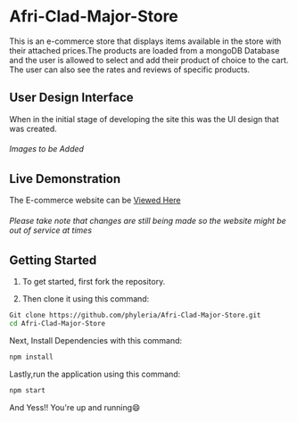# Afri-Clad-Major-Store
This is an e-commerce store that displays items available in the store with their attached prices.The products are loaded from a mongoDB Database and the user is allowed to select and add their product of choice to the cart. The user can also see the rates and reviews of specific products.

## User Design Interface
When in the initial stage of developing the site this was the UI design that was created.<br>
                  <h6>Images to be Added</h6>

## Live Demonstration
The E-commerce website can be <a href = "https://phyleria.github.io/"> Viewed Here</a><br>
<h6>Please take note that changes are still being made so the website might be out of service at times</h6>

## Getting Started
1. To get started, first fork the repository.

2. Then clone it using this command:
```bash
Git clone https://github.com/phyleria/Afri-Clad-Major-Store.git
cd Afri-Clad-Major-Store
```

Next, Install Dependencies with this command:
```bash
npm install
```
Lastly,run the application using this command:
```bash
npm start
```
And Yess!! You're up and running😄




